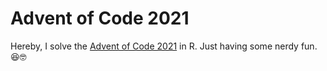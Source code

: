 # Advent of Code 2021

Hereby, I solve the [Advent of Code 2021](https://adventofcode.com/) in R. Just having some nerdy fun. :laughing::nerd_face: